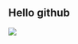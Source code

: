##  Hello github

![](https://zenmaster.com.cn/!encrypted-tbn1.gstatic.com/images?q=tbn:ANd9GcQG8uSAHzwPg4Ca79jF6t3Y3mJgMbf4FIArvKZ5hJEKsv8aLuGm)